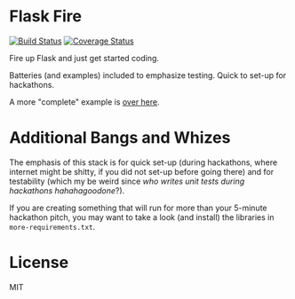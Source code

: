 # Flask Fire

[![Build Status](https://travis-ci.org/skytreader/flask-fire.svg?branch=master)](https://travis-ci.org/skytreader/flask-fire)
[![Coverage Status](https://coveralls.io/repos/skytreader/flask-fire/badge.svg?branch=master&service=github)](https://coveralls.io/github/skytreader/flask-fire?branch=master)

Fire up Flask and just get started coding.

Batteries (and examples) included to emphasize testing. Quick to set-up for
hackathons.

A more "complete" example is [over here](https://github.com/skytreader/alexandria).

# Additional Bangs and Whizes

The emphasis of this stack is for quick set-up (during hackathons, where internet
might be shitty, if you did not set-up before going there) and for testability
(which my be weird since _who writes unit tests during hackathons hahahagoodone_?).

If you are creating something that will run for more than your 5-minute hackathon
pitch, you may want to take a look (and install) the libraries in
`more-requirements.txt`.

# License

MIT
